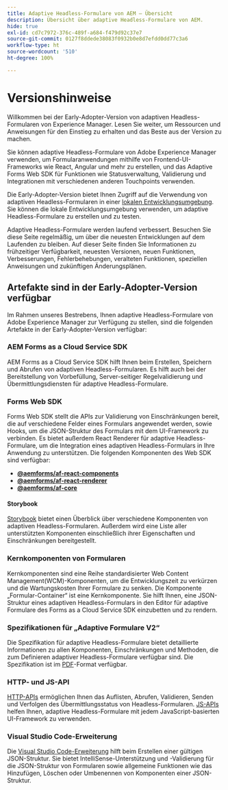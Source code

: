 ```yaml
---
title: Adaptive Headless-Formulare von AEM – Übersicht
description: Übersicht über adaptive Headless-Formulare von AEM.
hide: true
exl-id: cd7c7972-376c-489f-a684-f479d92c37e7
source-git-commit: 0127f8ddede38083f0932b0e8d7efdd0dd77c3a6
workflow-type: ht
source-wordcount: '510'
ht-degree: 100%

---
```



# Versionshinweise

Willkommen bei der Early-Adopter-Version von adaptiven Headless-Formularen von Experience Manager. Lesen Sie weiter, um Ressourcen und Anweisungen für den Einstieg zu erhalten und das Beste aus der Version zu machen.

Sie können adaptive Headless-Formulare von Adobe Experience Manager verwenden, um Formularanwendungen mithilfe von Frontend-UI-Frameworks wie React, Angular und mehr zu erstellen, und das Adaptive Forms Web SDK für Funktionen wie Statusverwaltung, Validierung und Integrationen mit verschiedenen anderen Touchpoints verwenden.

Die Early-Adopter-Version bietet Ihnen Zugriff auf die Verwendung von adaptiven Headless-Formularen in einer [lokalen Entwicklungsumgebung](setup-development-environment.md). Sie können die lokale Entwicklungsumgebung verwenden, um adaptive Headless-Formulare zu erstellen und zu testen.

Adaptive Headless-Formulare werden laufend verbessert. Besuchen Sie diese Seite regelmäßig, um über die neuesten Entwicklungen auf dem Laufenden zu bleiben. Auf dieser Seite finden Sie Informationen zu frühzeitiger Verfügbarkeit, neuesten Versionen, neuen Funktionen, Verbesserungen, Fehlerbehebungen, veralteten Funktionen, speziellen Anweisungen und zukünftigen Änderungsplänen.

<!-- 

## July 2022 (v0.22.1)

### New features

* Introduced the `validateFormData` API. It validates all the components against the rules and constraints an returns the list of errors. The validation takes place on the server.
* Introduced the `FormLoad` event.
* Introduced the `importData` and `exportData`.
* You can now dynamically add or remove items, that expect unqiue values, from a repeatable panel. You can use the `minItems` and `maxitems` constraint to set limit of item.
* You can now use constraint to set maximum file upload size, accepted file types, minimum files, and maximum files to upload.

### Improvements and bug fixes

* The service was executing some event handlers twice. The issue is fixed.
* Fixing Data Generation with different values of dataRef, name and type.

<!-- ### React Renderer component -->

## Artefakte sind in der Early-Adopter-Version verfügbar

Im Rahmen unseres Bestrebens, Ihnen adaptive Headless-Formulare von Adobe Experience Manager zur Verfügung zu stellen, sind die folgenden Artefakte in der Early-Adopter-Version verfügbar:

### AEM Forms as a Cloud Service SDK

AEM Forms as a Cloud Service SDK hilft Ihnen beim Erstellen, Speichern und Abrufen von adaptiven Headless-Formularen. Es hilft auch bei der Bereitstellung von Vorbefüllung, Server-seitiger Regelvalidierung und Übermittlungsdiensten für adaptive Headless-Formulare.

### Forms Web SDK

Forms Web SDK stellt die APIs zur Validierung von Einschränkungen bereit, die auf verschiedene Felder eines Formulars angewendet werden, sowie Hooks, um die JSON-Struktur des Formulars mit dem UI-Framework zu verbinden. Es bietet außerdem React Renderer für adaptive Headless-Formulare, um die Integration eines adaptiven Headless-Formulars in Ihre Anwendung zu unterstützen. Die folgenden Komponenten des Web SDK sind verfügbar:

* **[@aemforms/af-react-components](https://www.npmjs.com/package/@aemforms/af-react-components)**
* **[@aemforms/af-react-renderer](https://www.npmjs.com/package/@aemforms/af-react-renderer)**
* **[@aemforms/af-core](https://www.npmjs.com/package/@aemforms/af-core)**

<!-- npm i --save @aemforms/af-react-components @aemforms/af-react-renderer @aemforms/af-core -->

#### Storybook

[Storybook](https://opensource.adobe.com/aem-forms-af-runtime/storybook/) bietet einen Überblick über verschiedene Komponenten von adaptiven Headless-Formularen. Außerdem wird eine Liste aller unterstützten Komponenten einschließlich ihrer Eigenschaften und Einschränkungen bereitgestellt.

### Kernkomponenten von Formularen

<!-- Forms components are the structural elements that constitute the content of the form being authored. These components provide various form fields and ability to customize those fields. -->

Kernkomponenten sind eine Reihe standardisierter Web Content Management(WCM)-Komponenten, um die Entwicklungszeit zu verkürzen und die Wartungskosten Ihrer Formulare zu senken. Die Komponente „Formular-Container“ ist eine Kernkomponente. Sie hilft Ihnen, eine JSON-Struktur eines adaptiven Headless-Formulars in den Editor für adaptive Formulare des Forms as a Cloud Service SDK einzubetten und zu rendern.

### Spezifikationen für „Adaptive Formulare V2“

Die Spezifikation für adaptive Headless-Formulare bietet detaillierte Informationen zu allen Komponenten, Einschränkungen und Methoden, die zum Definieren adaptiver Headless-Formulare verfügbar sind. Die Spezifikation ist im [PDF](/help/assets/Headless-Adaptive-Form-Specification.pdf)-Format verfügbar.

### HTTP- und JS-API

[HTTP-APIs](https://opensource.adobe.com/aem-forms-af-runtime/api/) ermöglichen Ihnen das Auflisten, Abrufen, Validieren, Senden und Verfolgen des Übermittlungsstatus von Headless-Formularen. [JS-APIs](https://opensource.adobe.com/aem-forms-af-runtime/jsdocs/) helfen Ihnen, adaptive Headless-Formulare mit jedem JavaScript-basierten UI-Framework zu verwenden.

### Visual Studio Code-Erweiterung

Die [Visual Studio Code-Erweiterung](visual-studio-code-extension-for-headless-adaptive-forms.md) hilft beim Erstellen einer gültigen JSON-Struktur. Sie bietet IntelliSense-Unterstützung und -Validierung für die JSON-Struktur von Formularen sowie allgemeine Funktionen wie das Hinzufügen, Löschen oder Umbenennen von Komponenten einer JSON-Struktur.

<!-- ## What's next

The following features would be available in upcoming releases:

* HTTP APIs to invoke a business logic.
* Server-side capabilities (Prefill, server-side validation, generating Document of Record (DoR), Submitting to a Form Data Model or using Form Data Models for creating rules, and more).
* Continuous improvements to specifications and Headless adaptive form runtime.
* Use  Adaptive Forms editor for easier management and authoring Headless adaptive forms.
-->